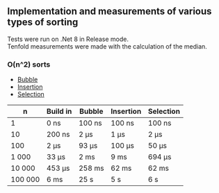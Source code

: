 ## Implementation and measurements of various types of sorting

Tests were run on .Net 8 in Release mode.  
Tenfold measurements were made with the calculation of the median.

### O(n^2) sorts

* [Bubble](n2/BubbleSort.cs)
* [Insertion](n2/InsertionSort.cs)
* [Selection](n2/SelectionSort.cs)

| n       | Build in | Bubble | Insertion | Selection |
| ------- | -------- | ------ | --------- | --------- |
| 1       | 0 ns     | 100 ns | 100 ns    | 100 ns    |
| 10      | 200 ns   | 2 μs   | 1 μs      | 2 μs      |
| 100     | 2 μs     | 93 μs  | 100 μs    | 50 μs     |
| 1 000   | 33 μs    | 2 ms   | 9 ms      | 694 μs    |
| 10 000  | 453 μs   | 258 ms | 62 ms     | 62 ms     |
| 100 000 | 6 ms     | 25 s   | 5 s       | 6 s       |
